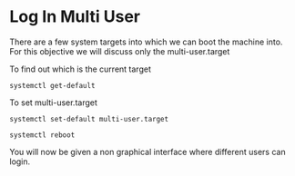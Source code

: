 # Log In Multi User 

There are a few system targets into which we can boot the machine into. For this objective we will discuss only the multi-user.target

To find out which is the current target 

	systemctl get-default


To set multi-user.target 

	systemctl set-default multi-user.target

	systemctl reboot


You will now be given a non graphical interface where different users can login. 



